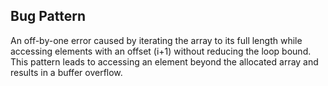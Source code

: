 ## Bug Pattern

An off-by-one error caused by iterating the array to its full length while accessing elements with an offset (i+1) without reducing the loop bound. This pattern leads to accessing an element beyond the allocated array and results in a buffer overflow.